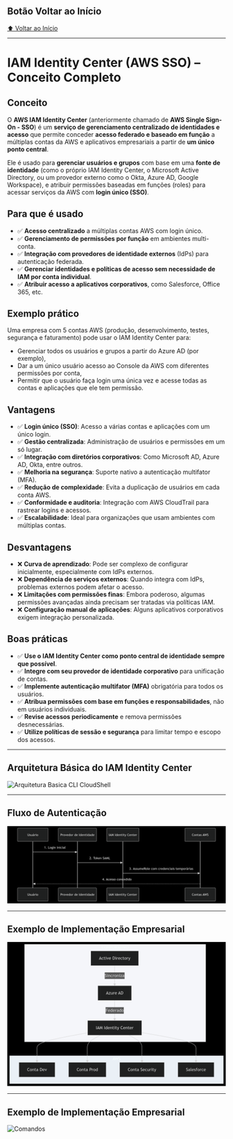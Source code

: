 ## Botão Voltar ao Início
[⬆️ Voltar ao Início](/README.md)

---

# IAM Identity Center (AWS SSO) – Conceito Completo

## Conceito

O **AWS IAM Identity Center** (anteriormente chamado de **AWS Single Sign-On - SSO**) é um **serviço de gerenciamento centralizado de identidades e acesso** que permite conceder **acesso federado e baseado em função** a múltiplas contas da AWS e aplicativos empresariais a partir de **um único ponto central**.

Ele é usado para **gerenciar usuários e grupos** com base em uma **fonte de identidade** (como o próprio IAM Identity Center, o Microsoft Active Directory, ou um provedor externo como o Okta, Azure AD, Google Workspace), e atribuir permissões baseadas em funções (roles) para acessar serviços da AWS com **login único (SSO)**.

## Para que é usado

- ✅ **Acesso centralizado** a múltiplas contas AWS com login único.
- ✅ **Gerenciamento de permissões por função** em ambientes multi-conta.
- ✅ **Integração com provedores de identidade externos** (IdPs) para autenticação federada.
- ✅ **Gerenciar identidades e políticas de acesso sem necessidade de IAM por conta individual**.
- ✅ **Atribuir acesso a aplicativos corporativos**, como Salesforce, Office 365, etc.

## Exemplo prático

Uma empresa com 5 contas AWS (produção, desenvolvimento, testes, segurança e faturamento) pode usar o IAM Identity Center para:
- Gerenciar todos os usuários e grupos a partir do Azure AD (por exemplo),
- Dar a um único usuário acesso ao Console da AWS com diferentes permissões por conta,
- Permitir que o usuário faça login uma única vez e acesse todas as contas e aplicações que ele tem permissão.

## Vantagens

- ✅ **Login único (SSO)**: Acesso a várias contas e aplicações com um único login.
- ✅ **Gestão centralizada**: Administração de usuários e permissões em um só lugar.
- ✅ **Integração com diretórios corporativos**: Como Microsoft AD, Azure AD, Okta, entre outros.
- ✅ **Melhoria na segurança**: Suporte nativo a autenticação multifator (MFA).
- ✅ **Redução de complexidade**: Evita a duplicação de usuários em cada conta AWS.
- ✅ **Conformidade e auditoria**: Integração com AWS CloudTrail para rastrear logins e acessos.
- ✅ **Escalabilidade**: Ideal para organizações que usam ambientes com múltiplas contas.

## Desvantagens

- ❌ **Curva de aprendizado**: Pode ser complexo de configurar inicialmente, especialmente com IdPs externos.
- ❌ **Dependência de serviços externos**: Quando integra com IdPs, problemas externos podem afetar o acesso.
- ❌ **Limitações com permissões finas**: Embora poderoso, algumas permissões avançadas ainda precisam ser tratadas via políticas IAM.
- ❌ **Configuração manual de aplicações**: Alguns aplicativos corporativos exigem integração personalizada.

## Boas práticas

- ✅ **Use o IAM Identity Center como ponto central de identidade sempre que possível**.
- ✅ **Integre com seu provedor de identidade corporativo** para unificação de contas.
- ✅ **Implemente autenticação multifator (MFA)** obrigatória para todos os usuários.
- ✅ **Atribua permissões com base em funções e responsabilidades**, não em usuários individuais.
- ✅ **Revise acessos periodicamente** e remova permissões desnecessárias.
- ✅ **Utilize políticas de sessão e segurança** para limitar tempo e escopo dos acessos.

---

## Arquitetura Básica do IAM Identity Center

![Arquitetura Basica CLI CloudShell](/images/Arquitetura%20Básica%20do%20IAM%20Identity%20Center.png)

---

## Fluxo de Autenticação
![Fluxo de Autenticação](/images/Fluxo%20de%20Autenticação%20Indetity.png)

---

## Exemplo de Implementação Empresarial
![Comandos](/images/Exemplo%20de%20Implementação%20Empresarial.png)

---

## Exemplo de Implementação Empresarial
![Comandos](/images/Boas%20praticas%20de%20Segurança.png)